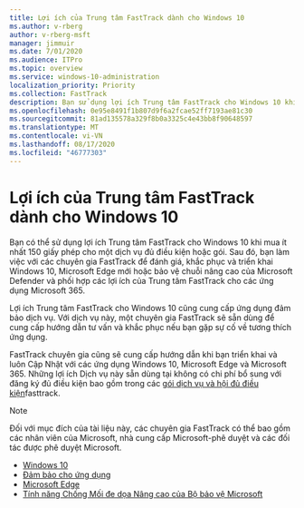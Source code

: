 ```yaml
---
title: Lợi ích của Trung tâm FastTrack dành cho Windows 10
ms.author: v-rberg
author: v-rberg-msft
manager: jimmuir
ms.date: 7/01/2020
ms.audience: ITPro
ms.topic: overview
ms.service: windows-10-administration
localization_priority: Priority
ms.collection: FastTrack
description: Bạn sử dụng lợi ích Trung tâm FastTrack cho Windows 10 khi mua  *ít nhất*  150 giấy phép cho một dịch vụ hoặc gói đủ điều kiện.
ms.openlocfilehash: 0e95e8491f1b807d9f6a2fcae52ff7193ae81c30
ms.sourcegitcommit: 81ad135578a329f8b0a3325c4e43bb8f90648597
ms.translationtype: MT
ms.contentlocale: vi-VN
ms.lasthandoff: 08/17/2020
ms.locfileid: "46777303"
---
```

# <a name="fasttrack-center-benefit-for-windows-10"></a>Lợi ích của Trung tâm FastTrack dành cho Windows 10

Bạn có thể sử dụng lợi ích Trung tâm FastTrack cho Windows 10 khi mua ít nhất 150 giấy phép cho một dịch vụ đủ điều kiện hoặc gói. Sau đó, bạn làm việc với các chuyên gia FastTrack để đánh giá, khắc phục và triển khai Windows 10, Microsoft Edge mới hoặc bảo vệ chuỗi nâng cao của Microsoft Defender và phối hợp các lợi ích của Trung tâm FastTrack cho các ứng dụng Microsoft 365. 

Lợi ích Trung tâm FastTrack cho Windows 10 cũng cung cấp ứng dụng đảm bảo dịch vụ. Với dịch vụ này, một chuyên gia FastTrack sẽ sẵn dùng để cung cấp hướng dẫn tư vấn và khắc phục nếu bạn gặp sự cố về tương thích ứng dụng. 

FastTrack chuyên gia cũng sẽ cung cấp hướng dẫn khi bạn triển khai và luôn Cập Nhật với các ứng dụng Windows 10, Microsoft Edge và Microsoft 365. Những lợi ích Dịch vụ này sẵn dùng tại không có chi phí bổ sung với đăng ký đủ điều kiện bao gồm trong các [gói dịch vụ và hội đủ điều kiện](M365-eligible-services-and-plans.md)fasttrack.
  
> [!NOTE]
> Đối với mục đích của tài liệu này, các chuyên gia FastTrack có thể bao gồm các nhân viên của Microsoft, nhà cung cấp Microsoft-phê duyệt và các đối tác được phê duyệt Microsoft. 
    
- [Windows 10](Win-10-windows-10.md)
- [Đảm bảo cho ứng dụng](Win-10-app-assure.md)
- [Microsoft Edge](Win-10-microsoft-edge.md)
- [Tính năng Chống Mối đe dọa Nâng cao của Bộ bảo vệ Microsoft](Win-10-microsoft-defender-atp.md)


